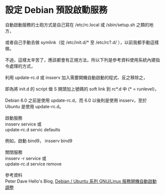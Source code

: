 # 設定 Debian 預設啟動服務

自動啟動服務的土砲方式是自己寫在 /etc/rc.local 或 /sbin/setup.sh 之類的地方，\
\
或者自己手動去做 symlink（從 /etc/init.d/\* 至 /etc/rc?.d/ ），以前我都手動這樣做。\
\
不過，這樣太辛苦了，應該都會有正規方法，所以下列是參考資料使用系統內建指令處理的方式，\
\
利用 update-rc.d 或 insserv 加入需要開機自動啟動的程式、反之移除之，\
\
即為將 init.d 的 script 做 S 開頭加上號碼的 soft link 到 rc\*.d 中 (\* = runlevel)，\
\
Debian 6.0 之前是使用 update-rc.d，而 6.0 以後則是使用 insserv，至於 Ubuntu 是使用 update-rc.d。\
\
啟動服務\
insserv service 或\
update-rc.d servic defaults\
\
例如，啟動 bind9， insserv bind9\
\
關閉服務\
insserv -r service 或\
update-rc.d service remove\
\
參考資料\
Peter Dave Hello's Blog, [Debian / Ubuntu 系列 GNU/Linux 服務開機自動啟動調整](https://web.archive.org/web/20200306075545/https://www.peterdavehello.org/2014/02/debian-ubuntu-startup-service-control/)
